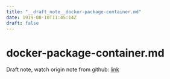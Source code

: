 ```yaml
---
title: "__draft_note__docker-package-container.md"
date: 1919-08-10T11:45:14Z
draft: false
---
```


# docker-package-container.md

Draft note, watch origin note from github: [link](https://github.com/tinghaolai/just-random-note/blob/master/docker/docker-package-container.md)